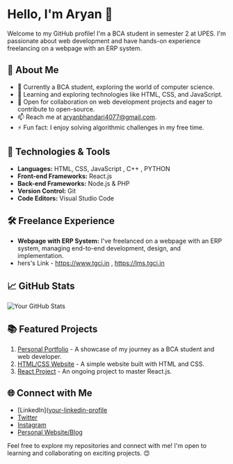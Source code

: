 # Hello, I'm Aryan 👋

Welcome to my GitHub profile! I'm a BCA student in semester 2 at UPES. I'm passionate about web development and have hands-on experience freelancing on a webpage with an ERP system.

## 🚀 About Me

- 💼 Currently a BCA student, exploring the world of computer science.
- 🌱 Learning and exploring technologies like HTML, CSS, and JavaScript.
- 👯 Open for collaboration on web development projects and eager to contribute to open-source.
- 📫 Reach me at aryanbhandari4077@gmail.com.
- ⚡ Fun fact: I enjoy solving algorithmic challenges in my free time.

## 🔧 Technologies & Tools

- **Languages:** HTML, CSS, JavaScript , C++ , PYTHON
- **Front-end Frameworks:** React.js
- **Back-end Frameworks:** Node.js & PHP
- **Version Control:** Git
- **Code Editors:** Visual Studio Code  

## 🛠️ Freelance Experience

- **Webpage with ERP System:** I've freelanced on a webpage with an ERP system, managing end-to-end development, design, and implementation.
- hers's Link - https://www.tgci.in , https://lms.tgci.in
  
## 📈 GitHub Stats

![Your GitHub Stats](https://github-readme-stats.vercel.app/api?username=aryanbha123&show_icons=true&theme=radical)

## 📚 Featured Projects

1. [Personal Portfolio](link) - A showcase of my journey as a BCA student and web developer.
2. [HTML/CSS Website](link) - A simple website built with HTML and CSS.
3. [React Project](link) - An ongoing project to master React.js.

## 🌐 Connect with Me

- [LinkedIn]([your-linkedin-profile](https://www.linkedin.com/in/aryan-bhandari-555962286?utm_source=share&utm_campaign=share_via&utm_content=profile&utm_medium=android_app)
- [Twitter](https://x.com/__aryanbhandari?t=TNbRMx34eewPy_fkf64hEw&s=09)
- [Instagram](https://www.instagram.com/____aryanbhandari?igsh=MWF0YTk3MGF1eXY0OQ%3D%3D)
- [Personal Website/Blog](your-website)

Feel free to explore my repositories and connect with me! I'm open to learning and collaborating on exciting projects. 😊

